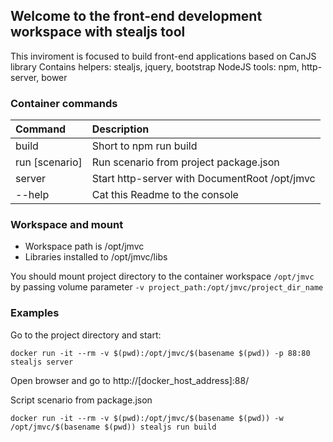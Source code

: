 ## Welcome to the front-end development workspace with stealjs tool

This inviroment is focused to build front-end applications based on CanJS library
Contains helpers: stealjs, jquery, bootstrap
NodeJS tools: npm, http-server, bower

### Container commands

| Command        | Description                                    |
| :------------- | :--------------------------------------------- |
| build          | Short to npm run build                         |
| run [scenario] | Run scenario from project package.json         |
| server         | Start http-server with DocumentRoot /opt/jmvc  |
| --help         | Cat this Readme to the console                 |

### Workspace and mount

- Workspace path is /opt/jmvc
- Libraries installed to /opt/jmvc/libs

You should mount project directory to the container workspace `/opt/jmvc` by passing volume parameter `-v project_path:/opt/jmvc/project_dir_name`

### Examples

Go to the project directory and start:

```
docker run -it --rm -v $(pwd):/opt/jmvc/$(basename $(pwd)) -p 88:80 stealjs server
```

Open browser and go to http://[docker_host_address]:88/


Script scenario from package.json

```
docker run -it --rm -v $(pwd):/opt/jmvc/$(basename $(pwd)) -w /opt/jmvc/$(basename $(pwd)) stealjs run build
```
